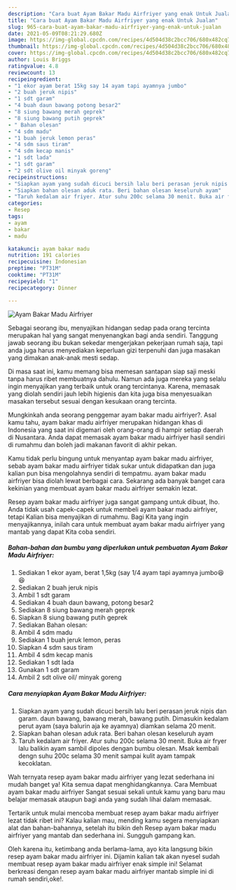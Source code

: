 ```yaml
---
description: "Cara buat Ayam Bakar Madu Airfriyer yang enak Untuk Jualan"
title: "Cara buat Ayam Bakar Madu Airfriyer yang enak Untuk Jualan"
slug: 965-cara-buat-ayam-bakar-madu-airfriyer-yang-enak-untuk-jualan
date: 2021-05-09T08:21:29.680Z
image: https://img-global.cpcdn.com/recipes/4d504d38c2bcc706/680x482cq70/ayam-bakar-madu-airfriyer-foto-resep-utama.jpg
thumbnail: https://img-global.cpcdn.com/recipes/4d504d38c2bcc706/680x482cq70/ayam-bakar-madu-airfriyer-foto-resep-utama.jpg
cover: https://img-global.cpcdn.com/recipes/4d504d38c2bcc706/680x482cq70/ayam-bakar-madu-airfriyer-foto-resep-utama.jpg
author: Louis Briggs
ratingvalue: 4.8
reviewcount: 13
recipeingredient:
- "1 ekor ayam berat 15kg say 14 ayam tapi ayamnya jumbo"
- "2 buah jeruk nipis"
- "1 sdt garam"
- "4 buah daun bawang potong besar2"
- "8 siung bawang merah geprek"
- "8 siung bawang putih geprek"
- " Bahan olesan"
- "4 sdm madu"
- "1 buah jeruk lemon peras"
- "4 sdm saus tiram"
- "4 sdm kecap manis"
- "1 sdt lada"
- "1 sdt garam"
- "2 sdt olive oil minyak goreng"
recipeinstructions:
- "Siapkan ayam yang sudah dicuci bersih lalu beri perasan jeruk nipis dan garam. daun bawang, bawang merah, bawang putih. Dimasukin kedalam perut ayam (saya balurin aja ke ayamnya) diamkan selama 20 menit."
- "Siapkan bahan olesan aduk rata. Beri bahan olesan keseluruh ayam"
- "Taruh kedalam air friyer. Atur suhu 200c selama 30 menit. Buka air fryer lalu balikin ayam sambil dipoles dengan bumbu olesan. Msak kembali dengn suhu 200c selama 30 menit sampai kulit ayam tampak kecoklatan."
categories:
- Resep
tags:
- ayam
- bakar
- madu

katakunci: ayam bakar madu 
nutrition: 191 calories
recipecuisine: Indonesian
preptime: "PT31M"
cooktime: "PT31M"
recipeyield: "1"
recipecategory: Dinner

---
```



![Ayam Bakar Madu Airfriyer](https://img-global.cpcdn.com/recipes/4d504d38c2bcc706/680x482cq70/ayam-bakar-madu-airfriyer-foto-resep-utama.jpg)

Sebagai seorang ibu, menyajikan hidangan sedap pada orang tercinta merupakan hal yang sangat menyenangkan bagi anda sendiri. Tanggung jawab seorang ibu bukan sekedar mengerjakan pekerjaan rumah saja, tapi anda juga harus menyediakan keperluan gizi terpenuhi dan juga masakan yang dimakan anak-anak mesti sedap.

Di masa  saat ini, kamu memang bisa memesan santapan siap saji meski tanpa harus ribet membuatnya dahulu. Namun ada juga mereka yang selalu ingin menyajikan yang terbaik untuk orang tercintanya. Karena, memasak yang diolah sendiri jauh lebih higienis dan kita juga bisa menyesuaikan masakan tersebut sesuai dengan kesukaan orang tercinta. 



Mungkinkah anda seorang penggemar ayam bakar madu airfriyer?. Asal kamu tahu, ayam bakar madu airfriyer merupakan hidangan khas di Indonesia yang saat ini digemari oleh orang-orang di hampir setiap daerah di Nusantara. Anda dapat memasak ayam bakar madu airfriyer hasil sendiri di rumahmu dan boleh jadi makanan favorit di akhir pekan.

Kamu tidak perlu bingung untuk menyantap ayam bakar madu airfriyer, sebab ayam bakar madu airfriyer tidak sukar untuk didapatkan dan juga kalian pun bisa mengolahnya sendiri di tempatmu. ayam bakar madu airfriyer bisa diolah lewat berbagai cara. Sekarang ada banyak banget cara kekinian yang membuat ayam bakar madu airfriyer semakin lezat.

Resep ayam bakar madu airfriyer juga sangat gampang untuk dibuat, lho. Anda tidak usah capek-capek untuk membeli ayam bakar madu airfriyer, tetapi Kalian bisa menyajikan di rumahmu. Bagi Kita yang ingin menyajikannya, inilah cara untuk membuat ayam bakar madu airfriyer yang mantab yang dapat Kita coba sendiri.

<!--inarticleads1-->

##### Bahan-bahan dan bumbu yang diperlukan untuk pembuatan Ayam Bakar Madu Airfriyer:

1. Sediakan 1 ekor ayam, berat 1,5kg (say 1/4 ayam tapi ayamnya jumbo😆😆
1. Sediakan 2 buah jeruk nipis
1. Ambil 1 sdt garam
1. Sediakan 4 buah daun bawang, potong besar2
1. Sediakan 8 siung bawang merah geprek
1. Siapkan 8 siung bawang putih geprek
1. Sediakan  Bahan olesan:
1. Ambil 4 sdm madu
1. Sediakan 1 buah jeruk lemon, peras
1. Siapkan 4 sdm saus tiram
1. Ambil 4 sdm kecap manis
1. Sediakan 1 sdt lada
1. Gunakan 1 sdt garam
1. Ambil 2 sdt olive oil/ minyak goreng




<!--inarticleads2-->

##### Cara menyiapkan Ayam Bakar Madu Airfriyer:

1. Siapkan ayam yang sudah dicuci bersih lalu beri perasan jeruk nipis dan garam. daun bawang, bawang merah, bawang putih. Dimasukin kedalam perut ayam (saya balurin aja ke ayamnya) diamkan selama 20 menit.
1. Siapkan bahan olesan aduk rata. Beri bahan olesan keseluruh ayam
1. Taruh kedalam air friyer. Atur suhu 200c selama 30 menit. Buka air fryer lalu balikin ayam sambil dipoles dengan bumbu olesan. Msak kembali dengn suhu 200c selama 30 menit sampai kulit ayam tampak kecoklatan.




Wah ternyata resep ayam bakar madu airfriyer yang lezat sederhana ini mudah banget ya! Kita semua dapat menghidangkannya. Cara Membuat ayam bakar madu airfriyer Sangat sesuai sekali untuk kamu yang baru mau belajar memasak ataupun bagi anda yang sudah lihai dalam memasak.

Tertarik untuk mulai mencoba membuat resep ayam bakar madu airfriyer lezat tidak ribet ini? Kalau kalian mau, mending kamu segera menyiapkan alat dan bahan-bahannya, setelah itu bikin deh Resep ayam bakar madu airfriyer yang mantab dan sederhana ini. Sungguh gampang kan. 

Oleh karena itu, ketimbang anda berlama-lama, ayo kita langsung bikin resep ayam bakar madu airfriyer ini. Dijamin kalian tak akan nyesel sudah membuat resep ayam bakar madu airfriyer enak simple ini! Selamat berkreasi dengan resep ayam bakar madu airfriyer mantab simple ini di rumah sendiri,oke!.

